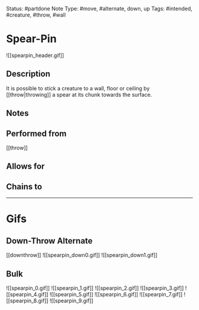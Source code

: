 Status: #partdone 
Note Type: #move, #alternate, down, up
Tags: #intended, #creature, #throw, #wall 

# Spear-Pin
![[spearpin_header.gif]]
## Description
It is possible to stick a creature to a wall, floor or ceiling by [[throw|throwing]] a spear at its chunk towards the surface.

## Notes


## Performed from
[[throw]]

## Allows for


## Chains to


___
# Gifs
## Down-Throw Alternate
[[downthrow]]
![[spearpin_down0.gif]]
![[spearpin_down1.gif]]
## Bulk
![[spearpin_0.gif]]
![[spearpin_1.gif]]
![[spearpin_2.gif]]
![[spearpin_3.gif]]
![[spearpin_4.gif]]
![[spearpin_5.gif]]
![[spearpin_6.gif]]
![[spearpin_7.gif]]
![[spearpin_8.gif]]
![[spearpin_9.gif]]